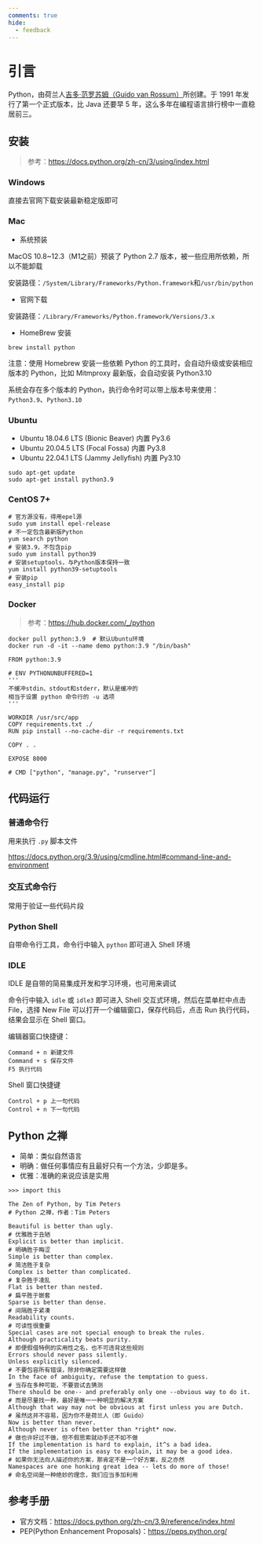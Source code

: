```yaml
---
comments: true
hide:
  - feedback
---
```


# 引言

Python，由荷兰人[吉多·范罗苏姆（Guido van Rossum）](https://gvanrossum.github.io)所创建。于 1991 年发行了第一个正式版本，比 Java 还要早 5 年，这么多年在编程语言排行榜中一直稳居前三。

## 安装

> 参考：<https://docs.python.org/zh-cn/3/using/index.html>

### Windows

直接去官网下载安装最新稳定版即可

### Mac

- 系统预装

MacOS 10.8~12.3（M1之前）预装了 Python 2.7 版本，被一些应用所依赖，所以不能卸载

安装路径：`/System/Library/Frameworks/Python.framework`和`/usr/bin/python`

- 官网下载

安装路径：`/Library/Frameworks/Python.framework/Versions/3.x`

- HomeBrew 安装

`brew install python`

注意：使用 Homebrew 安装一些依赖 Python 的工具时，会自动升级或安装相应版本的 Python，比如 Mitmproxy 最新版，会自动安装 Python3.10

系统会存在多个版本的 Python，执行命令时可以带上版本号来使用：`Python3.9`、`Python3.10`

### Ubuntu

- Ubuntu 18.04.6 LTS (Bionic Beaver) 内置 Py3.6
- Ubuntu 20.04.5 LTS (Focal Fossa) 内置 Py3.8
- Ubuntu 22.04.1 LTS (Jammy Jellyfish) 内置 Py3.10

```shell
sudo apt-get update
sudo apt-get install python3.9
```

### CentOS 7+

```shell
# 官方源没有，得用epel源
sudo yum install epel-release
# 不一定包含最新版Python
yum search python
# 安装3.9，不包含pip
sudo yum install python39
# 安装setuptools，与Python版本保持一致
yum install python39-setuptools
# 安装pip
easy_install pip
```

### Docker

> 参考：<https://hub.docker.com/_/python>

```shell
docker pull python:3.9  # 默认Ubuntu环境
docker run -d -it --name demo python:3.9 "/bin/bash"
```

```shell
FROM python:3.9

# ENV PYTHONUNBUFFERED=1
'''
不缓冲stdin、stdout和stderr，默认是缓冲的
相当于设置 python 命令行的 -u 选项
'''

WORKDIR /usr/src/app
COPY requirements.txt ./
RUN pip install --no-cache-dir -r requirements.txt

COPY . .

EXPOSE 8000

# CMD ["python", "manage.py", "runserver"]
```

## 代码运行

### 普通命令行

用来执行 `.py` 脚本文件

<https://docs.python.org/3.9/using/cmdline.html#command-line-and-environment>

### 交互式命令行

常用于验证一些代码片段

### Python Shell

自带命令行工具，命令行中输入 `python` 即可进入 Shell 环境

### IDLE

IDLE 是自带的简易集成开发和学习环境，也可用来调试

命令行中输入 `idle` 或 `idle3` 即可进入 Shell 交互式环境，然后在菜单栏中点击 File，选择 New File 可以打开一个编辑窗口，保存代码后，点击 Run 执行代码，结果会显示在 Shell 窗口。

编辑器窗口快捷键：

```text
Command + n 新建文件
Command + s 保存文件
F5 执行代码
```

Shell 窗口快捷键

```text
Control + p 上一句代码
Control + n 下一句代码
```

## Python 之禅

- 简单：类似自然语言
- 明确：做任何事情应有且最好只有一个方法，少即是多。
- 优雅：准确的来说应该是实用

```shell
>>> import this

The Zen of Python, by Tim Peters
# Python 之禅，作者：Tim Peters

Beautiful is better than ugly.
# 优雅胜于丑陋
Explicit is better than implicit.
# 明确胜于晦涩
Simple is better than complex.
# 简洁胜于复杂
Complex is better than complicated.
# 复杂胜于凌乱
Flat is better than nested.
# 扁平胜于嵌套
Sparse is better than dense.
# 间隔胜于紧凑
Readability counts.
# 可读性很重要
Special cases are not special enough to break the rules.
Although practicality beats purity.
# 即便假借特例的实用性之名，也不可违背这些规则
Errors should never pass silently.
Unless explicitly silenced.
# 不要包容所有错误，除非你确定需要这样做
In the face of ambiguity, refuse the temptation to guess.
# 当存在多种可能，不要尝试去猜测
There should be one-- and preferably only one --obvious way to do it.
# 而是尽量找一种，最好是唯一一种明显的解决方案
Although that way may not be obvious at first unless you are Dutch.
# 虽然这并不容易，因为你不是荷兰人（即 Guido）
Now is better than never.
Although never is often better than *right* now.
# 做也许好过不做，但不假思索就动手还不如不做
If the implementation is hard to explain, it^s a bad idea.
If the implementation is easy to explain, it may be a good idea.
# 如果你无法向人描述你的方案，那肯定不是一个好方案，反之亦然
Namespaces are one honking great idea -- lets do more of those!
# 命名空间是一种绝妙的理念，我们应当多加利用
```

## 参考手册

- 官方文档：<https://docs.python.org/zh-cn/3.9/reference/index.html>
- PEP(Python Enhancement Proposals)：<https://peps.python.org/>
